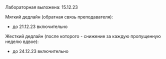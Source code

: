 Лабораторная выложена: 15.12.23

Мягкий дедлайн (обратная связь преподавателя): 
* до 21.12.23 включительно

Жесткий дедлайн (после которого - снижение за каждую пропущенную неделю вдвое):
* до 24.12.23 включительно
